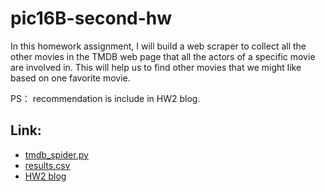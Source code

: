 # pic16B-second-hw
In this homework assignment, I will build a web scraper to collect all the other movies in the TMDB web page that all the actors of a specific movie are involved in. This will help us to find other movies that we might like based on one favorite movie.

PS： recommendation is include in HW2 blog.
## Link:
* [tmdb_spider.py](https://github.com/ZheShen00/pic16B-second-hw/blob/main/TMDB_scraper/TMDB_scraper/spiders/tmdb_spider.py)
* [results.csv](https://github.com/ZheShen00/pic16B-second-hw/blob/main/TMDB_scraper/results.csv)
* [HW2 blog](https://github.com/ZheShen00/pic16B-second-hw/blob/main/HW2.ipynb)
